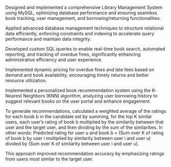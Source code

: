 Designed and implemented a comprehensive Library Management System using MySQL, optimizing database performance and ensuring seamless book tracking, user management, and borrowing/returning functionalities.

Applied advanced database management techniques to structure relational data efficiently, enforcing constraints and indexing to accelerate query performance and maintain data integrity.

Developed custom SQL queries to enable real-time book search, automated reporting, and tracking of overdue fines, significantly enhancing administrative efficiency and user experience.

Implemented dynamic pricing for overdue fines and late fees based on demand and book availability, encouraging timely returns and better resource utilization.

Implemented a personalized book recommendation system using the K-Nearest Neighbors (KNN) algorithm, analyzing user borrowing history to suggest relevant books on the user portal and enhance engagement.

To generate recommendations, calculated a weighted average of the ratings for each book b in the candidate set by summing, for the top K similar users, each user’s rating of book b multiplied by the similarity between that user and the target user, and then dividing by the sum of the similarities.
In other words:
Predicted rating for user u and book b = (Sum over K of rating of book b by user i multiplied by similarity between user i and user u) divided by (Sum over K of similarity between user i and user u).

This approach improved recommendation accuracy by emphasizing ratings from users most similar to the target user.
